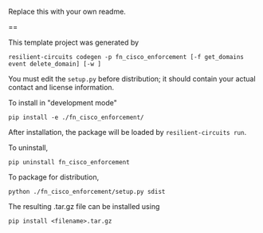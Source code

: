 Replace this with your own readme.

==

This template project was generated by

    resilient-circuits codegen -p fn_cisco_enforcement [-f get_domains event delete_domain] [-w ]


You must edit the `setup.py` before distribution;
it should contain your actual contact and license information.

To install in "development mode"

    pip install -e ./fn_cisco_enforcement/

After installation, the package will be loaded by `resilient-circuits run`.


To uninstall,

    pip uninstall fn_cisco_enforcement


To package for distribution,

    python ./fn_cisco_enforcement/setup.py sdist

The resulting .tar.gz file can be installed using

    pip install <filename>.tar.gz
